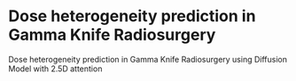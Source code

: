 # Dose heterogeneity prediction in Gamma Knife Radiosurgery


Dose heterogeneity prediction in Gamma Knife Radiosurgery using Diffusion Model with 2.5D attention
